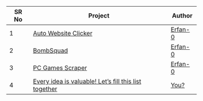 <table>  
    <thead>  
        <tr>  
            <th>SR No</th>  
            <th>Project</th>  
            <th>Author</th>  
        </tr>  
    </thead>  
    <tbody>  
        <tr>  
            <td>1</td>  
            <td><a href="https://github.com/Erfan-0/python-mini-projects/tree/main/python-mini-projects/auto-website-clicker">Auto Website Clicker</a></td>  
            <td><a href="https://github.com/erfan-0">Erfan-0</a></td>  
        </tr> 
        <tr>  
            <td>2</td>  
            <td><a href="https://github.com/Erfan-0/python-mini-projects">BombSquad</a></td>  
            <td><a href="https://github.com/erfan-0"">Erfan-0</a></td>  
        </tr>
        <tr>  
            <td>3</td>  
            <td><a href="https://github.com/Erfan-0/python-mini-projects/tree/main/python-mini-projects/pc-games-scraper">PC Games Scraper</a></td>  
            <td><a href="https://github.com/erfan-0">Erfan-0</a></td>  
        </tr>  
         <tr>  
            <td>4</td>  
            <td><a href="https://github.com/Erfan-0/python-mini-projects">Every idea is valuable! Let’s fill this list together</a></td>  
            <td><a href="https://github.com/Erfan-0/python-mini-projects">You?</a></td>  
        </tr>
        <tr>  
    </tbody>  
</table>
